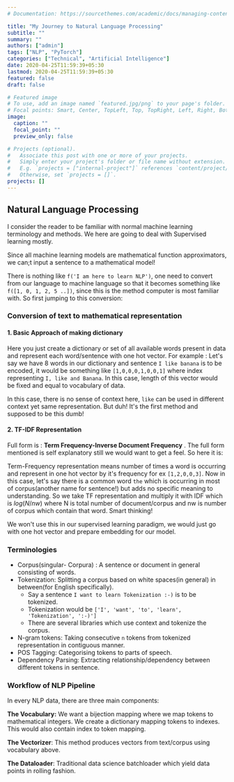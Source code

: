 ```yaml
---
# Documentation: https://sourcethemes.com/academic/docs/managing-content/

title: "My Journey to Natural Language Processing"
subtitle: ""
summary: ""
authors: ["admin"]
tags: ["NLP", "PyTorch"]
categories: ["Technical", "Artificial Intelligence"]
date: 2020-04-25T11:59:39+05:30
lastmod: 2020-04-25T11:59:39+05:30
featured: false
draft: false

# Featured image
# To use, add an image named `featured.jpg/png` to your page's folder.
# Focal points: Smart, Center, TopLeft, Top, TopRight, Left, Right, BottomLeft, Bottom, BottomRight.
image:
  caption: ""
  focal_point: ""
  preview_only: false

# Projects (optional).
#   Associate this post with one or more of your projects.
#   Simply enter your project's folder or file name without extension.
#   E.g. `projects = ["internal-project"]` references `content/project/deep-learning/index.md`.
#   Otherwise, set `projects = []`.
projects: []
---
```


## Natural Language Processing 

I consider the reader to be familiar with normal machine learning terminology and methods. We here are going to deal with Supervised learning mostly. 

Since all machine learning models are mathematical function approximators, we can;t input a sentence to a mathematical model!

There is nothing like `f('I am here to learn NLP')`, one need to convert from our language to machine language so that it becomes something like `f([1, 0, 1, 2, 5 ..])`, since this is the method computer is most familiar with. So first jumping to this conversion:



### Conversion of text to mathematical representation

#### 1. Basic Approach of making dictionary

Here you just create a dictionary or set of all available words present in data and represent each word/sentence with one hot vector. For example : Let's say we have 8 words in our dictionary and sentence `I like banana` is to be encoded, it would be something like `[1,0,0,0,1,0,0,1]` where index representing `I, like and Banana`. In this case, length of this vector would be fixed and equal to vocabulary of data.

In this case, there is no sense of context here, `like` can be used in different context yet same representation.  But duh! It's the first method and supposed to be this dumb!

#### 2. TF-IDF Representation

Full form is : **Term Frequency-Inverse Document Frequency** . The full form mentioned is self explanatory still we would want to get a feel. So here it is: 

Term-Frequency representation means number of times a word is occurring and represent in one hot vector by it's frequency for ex `[1,2,0,0,3]`. Now in this case, let's say there is a common word `the` which is occurring in most of corpus(another name for sentence!) but adds no specific meaning to understanding. So we take TF representation and multiply it with IDF which is $log(N/nw)$ where N is total number of document/corpus  and nw is number of corpus which contain that word. Smart thinking!

We won't use this in our supervised learning paradigm, we would just go with one hot vector and prepare embedding for our model.





### Terminologies

- Corpus(singular- Corpura) : A sentence or document in general consisting of words. 
- Tokenization: Splitting a corpus based on white spaces(in general) in between(for English specifically). 
  - Say a sentence `I want to learn Tokenization :-)` is to be tokenized.
  - Tokenization would be `['I', 'want', 'to', 'learn', 'Tokenization', ':-)']` 
  - There are several libraries which use context and tokenize the corpus.
- N-gram tokens: Taking consecutive `n` tokens from tokenized representation in contiguous manner.
- POS Tagging: Categorising tokens to parts of speech.
- Dependency Parsing: Extracting relationship/dependency between different tokens in sentence.



### Workflow of NLP Pipeline

In every NLP data, there are three main components: 

**The Vocabulary:** We want a bijection mapping where we map tokens to mathematical integers. We create a dictionary mapping tokens to indexes. This would also contain index to token mapping.  

**The Vectorizer**: This method produces vectors from text/corpus using vocabulary above.

**The Dataloader**: Traditional data science batchloader which yield data points in rolling fashion.

 